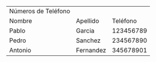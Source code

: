 <!DOCTYPE html>
<html lang="es">
<head>
	<title>Mi primera web en HTML5</title>
	
</head>

<body>

<table>
   <tr>
      <td>Números de Teléfono</td>
   </tr>
   <tr>
      <td>Nombre</td><td>Apellido</td><td>Teléfono</td>
   </tr>
   <tr>
      <td>Pablo</td><td>Garcia</td><td>123456789</td>
   </tr>
   <tr>
      <td>Pedro</td><td>Sanchez</td><td>234567890</td>
   </tr>
   <tr>
      <td>Antonio</td><td>Fernandez</td><td>345678901</td>
   </tr>
</table>

	
</body>

</html>



